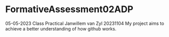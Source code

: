 # FormativeAssessment02ADP
05-05-2023 Class Practical
Janwillem van Zyl 20231104
My project aims to achieve a better understanding of how github works.
